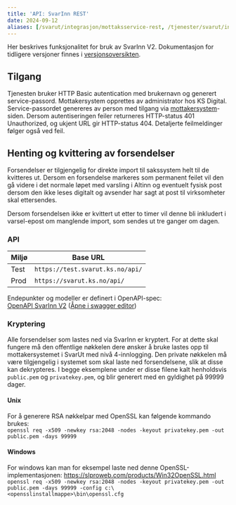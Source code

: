 ```yaml
---
title: 'API: SvarInn REST'
date: 2024-09-12
aliases: [/svarut/integrasjon/mottaksservice-rest, /tjenester/svarut/integrasjon/mottaksservice-rest/]
---
```


Her beskrives funksjonalitet for bruk av SvarInn V2. Dokumentasjon for tidligere versjoner finnes i [versjonsoversikten](/tjenester/svarut/api-versjoner/).

## Tilgang

Tjenesten bruker HTTP Basic autentication med brukernavn og generert service-passord. Mottakersystem opprettes av administrator hos KS Digital. 
Service-passordet genereres av person med tilgang via [mottakersystem](https://svarut.ks.no/mottaker/)-siden. 
Dersom autentiseringen feiler returneres HTTP-status 401 Unauthorized, og ukjent URL gir HTTP-status 404. Detaljerte feilmeldinger følger også ved feil.

## Henting og kvittering av forsendelser

Forsendelser er tilgjengelig for direkte import til sakssystem helt til de kvitteres ut. 
Dersom en forsendelse markeres som permanent feilet vil den gå videre i det normale løpet med varsling i Altinn og eventuelt fysisk post dersom den ikke leses digitalt og avsender har sagt at post til virksomheter skal ettersendes.

Dersom forsendelsen ikke er kvittert ut etter to timer vil denne bli inkludert i varsel-epost om manglende import, som sendes ut tre ganger om dagen.

### API
| Miljø | Base URL                         |
|-------|----------------------------------|
| Test  | `https://test.svarut.ks.no/api/` |
| Prod  | `https://svarut.ks.no/api/`      |

Endepunkter og modeller er definert i OpenAPI-spec:  
[OpenAPI SvarInn V2](https://developers.fiks.ks.no/api/svarinn-api-v2.json) ([Åpne i swagger editor](https://editor-next.swagger.io/?url=https://developers.fiks.ks.no/api/svarinn-api-v2.json))

### Kryptering

Alle forsendelser som lastes ned via SvarInn er kryptert. For at dette skal fungere må den offentlige nøkkelen dere ønsker å bruke lastes opp til mottakersystemet i SvarUt med nivå 4-innlogging. 
Den private nøkkelen må være tilgjengelig i systemet som skal laste ned forsendelsene, slik at disse kan dekrypteres. 
I begge eksemplene under er disse filene kalt henholdsvis `public.pem` og `privatekey.pem`, og blir generert med en gyldighet på 99999 dager.

#### Unix
For å generere RSA nøkkelpar med OpenSSL kan følgende kommando brukes:  
`openssl req -x509 -newkey rsa:2048 -nodes -keyout privatekey.pem -out public.pem -days 99999`  

#### Windows
For windows kan man for eksempel laste ned denne OpenSSL-implementasjonen: https://slproweb.com/products/Win32OpenSSL.html   
`openssl req -x509 -newkey rsa:2048 -nodes -keyout privatekey.pem -out public.pem -days 99999 -config c:\<opensslinstallmappe>\bin\openssl.cfg`
